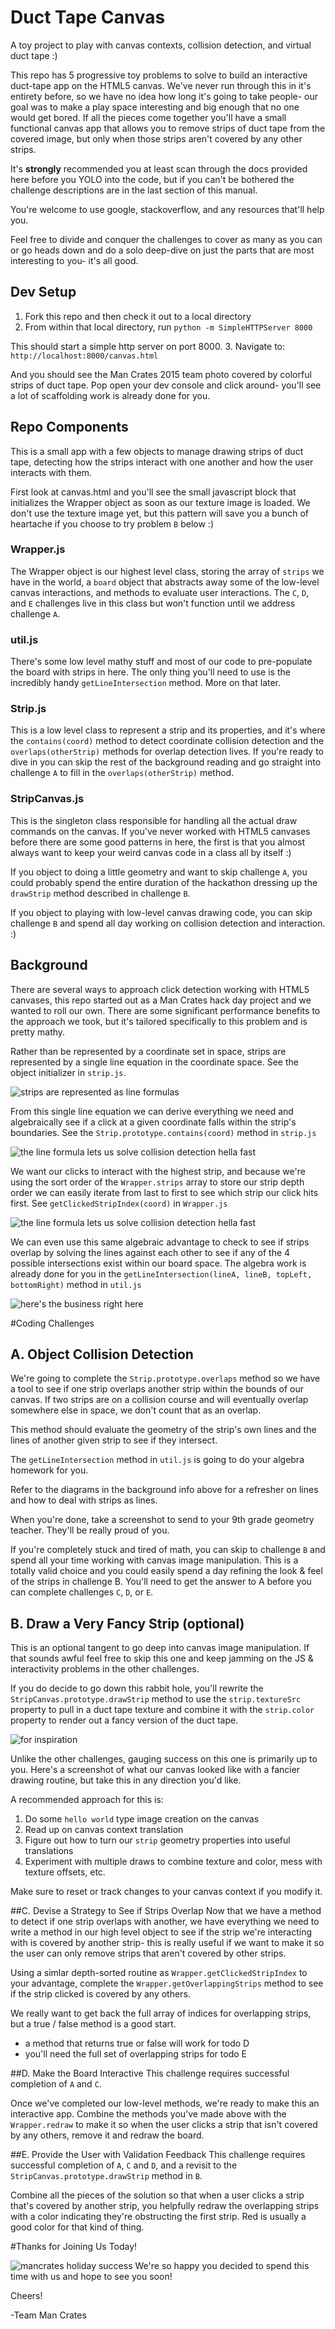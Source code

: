 # Duct Tape Canvas
A toy project to play with canvas contexts, collision detection, and virtual duct tape :)

This repo has 5 progressive toy problems to solve to build an interactive duct-tape
app on the HTML5 canvas. We've never run through this in it's entirety before, so we have
no idea how long it's going to take people- our goal was to make a play space interesting
and big enough that no one would get bored. If all the pieces come together you'll have
a small functional canvas app that allows you to remove strips of duct tape from the
covered image, but only when those strips aren't covered by any other strips.

It's **strongly** recommended you at least scan through the docs
provided here before you YOLO into the code, but if you can't be bothered the challenge
descriptions are in the last section of this manual.

You're welcome to use google, stackoverflow, and any resources that'll help you.

Feel free to divide and conquer the challenges to cover as many as you can or go
heads down and do a solo deep-dive on just the parts that are most interesting to you- it's
all good.

## Dev Setup
1. Fork this repo and then check it out to a local directory
2. From within that local directory, run
`python -m SimpleHTTPServer 8000`

This should start a simple http server on port 8000.
3. Navigate to:
`http://localhost:8000/canvas.html`

And you should see the Man Crates 2015 team photo covered by colorful strips of duct
tape. Pop open your dev console and click around- you'll see a lot of scaffolding work
is already done for you.

## Repo Components
This is a small app with a few objects to manage drawing strips of duct tape, detecting
how the strips interact with one another and how the user interacts with them.

First look at canvas.html and you'll see the small javascript block that initializes the
Wrapper object as soon as our texture image is loaded. We don't use the texture image yet,
but this pattern will save you a bunch of heartache if you choose to try problem `B` below :)

### Wrapper.js
The Wrapper object is our highest level class, storing the array of `strips` we have in
the world, a `board` object that abstracts away some of the low-level canvas interactions,
and methods to evaluate user interactions. The `C`, `D`, and `E` challenges live in this
class but won't function until we address challenge `A`.

### util.js
There's some low level mathy stuff and most of our code to pre-populate the board with
strips in here. The only thing you'll need to use is the incredibly handy
`getLineIntersection` method. More on that later.

### Strip.js
This is a low level class to represent a strip and its properties, and it's where the
`contains(coord)` method to detect coordinate collision detection and the
`overlaps(otherStrip)` methods for overlap detection lives. If you're ready to dive in
 you can skip the rest of the background reading and go straight into challenge `A` to
 fill in the `overlaps(otherStrip)` method.

### StripCanvas.js
This is the singleton class responsible for handling all the actual draw commands on the
canvas. If you've never worked with HTML5 canvases before there are some good patterns
in here, the first is that you almost always want to keep your weird canvas code in a
class all by itself :)

If you object to doing a little geometry and want to skip challenge `A`, you could
probably spend the entire duration of the hackathon dressing up the `drawStrip` method
described in challenge `B`.

If you object to playing with low-level canvas drawing code, you can skip challenge `B`
and spend all day working on collision detection and interaction. :)

## Background
There are several ways to approach click detection working with HTML5 canvases, this
repo started out as a Man Crates hack day project and we wanted to roll our own. There
are some significant performance benefits to the approach we took, but it's tailored
specifically to this problem and is pretty mathy.

Rather than be represented by a coordinate set in space, strips are represented by
a single line equation in the coordinate space. See the object initializer in
`strip.js`.

![strips are represented as line formulas](https://github.com/mancrates/canvas_project/blob/master/project/strip_line_formula.jpg)

From this single line equation we can derive everything we need and algebraically
see if a click at a given coordinate falls within the strip's boundaries. See the
`Strip.prototype.contains(coord)` method in `strip.js`

![the line formula lets us solve collision detection hella fast](https://github.com/mancrates/canvas_project/blob/master/project/strip_collision_detection.jpg)

We want our clicks to interact with the highest strip, and because we're using the sort
order of the `Wrapper.strips` array to store our strip depth order we can easily iterate
from last to first to see which strip our click hits first. See `getClickedStripIndex(coord)`
in `Wrapper.js`

![the line formula lets us solve collision detection hella fast](https://github.com/mancrates/canvas_project/blob/master/project/strip_sorted_depth_collision.jpg)

We can even use this same algebraic advantage to check to see if strips overlap by
solving the lines against each other to see if any of the 4 possible intersections
exist within our board space. The algebra work is already done for you in the
`getLineIntersection(lineA, lineB, topLeft, bottomRight)` method in `util.js`

![here's the business right here](https://github.com/mancrates/canvas_project/blob/master/project/multi_strip_collisions.jpg)

#Coding Challenges

## A. Object Collision Detection
We're going to complete the `Strip.prototype.overlaps` method so we have a tool to see
if one strip overlaps another strip within the bounds of our canvas. If two strips are on
a collision course and will eventually overlap somewhere else in space, we don't count
that as an overlap.

This method should evaluate the geometry of the strip's own lines and the lines of
another given strip to see if they intersect.

The `getLineIntersection` method in `util.js` is going to do your algebra homework for you.

Refer to the diagrams in the background info above for a refresher on lines and how to
deal with strips as lines.

When you're done, take a screenshot to send to your 9th grade geometry teacher. They'll
be really proud of you.

If you're completely stuck and tired of math, you can skip to challenge `B` and spend all
your time working with canvas image manipulation. This is a totally valid choice and
you could easily spend a day refining the look & feel of the strips in challenge B. You'll
need to get the answer to A before you can complete challenges `C`, `D`, or `E`.

## B. Draw a Very Fancy Strip (optional)
This is an optional tangent to go deep into canvas image manipulation. If that sounds
awful feel free to skip this one and keep jamming on the JS & interactivity problems in
the other challenges.

If you do decide to go down this rabbit hole, you'll rewrite the
`StripCanvas.prototype.drawStrip` method to use the `strip.textureSrc` property to pull
in a duct tape texture and combine it with the `strip.color` property to render out a
fancy version of the duct tape.

![for inspiration](https://github.com/mancrates/canvas_project/blob/master/project/ddt_texture_inspiration.jpg?raw=true)

Unlike the other challenges, gauging success on this one is primarily up to you. Here's
a screenshot of what our canvas looked like with a fancier drawing routine, but take this
in any direction you'd like.

A recommended approach for this is:
 1. Do some `hello world` type image creation on the canvas
 2. Read up on canvas context translation
 3. Figure out how to turn our `strip` geometry properties into useful translations
 4. Experiment with multiple draws to combine texture and color, mess with texture offsets, etc.

Make sure to reset or track changes to your canvas context if you modify it.

##C. Devise a Strategy to See if Strips Overlap
Now that we have a method to detect if one strip overlaps with another, we have everything
we need to write a method in our high level object to see if the strip we're interacting
with is covered by another strip- this is really useful if we want to make it so the user
can only remove strips that aren't covered by other strips.

Using a simlar depth-sorted routine as `Wrapper.getClickedStripIndex` to your advantage,
complete the `Wrapper.getOverlappingStrips` method to see if the strip clicked is covered
by any others.

We really want to get back the full array of indices for overlapping strips, but a
true / false method is a good start.
- a method that returns true or false will work for todo D
- you'll need the full set of overlapping strips for todo E

##D. Make the Board Interactive
This challenge requires successful completion of `A` and `C`.

Once we've completed our low-level methods, we're ready to make this an interactive app.
Combine the methods you've made above with the `Wrapper.redraw` to make it so when the
user clicks a strip that isn't covered by any others, remove it and redraw the board.

##E. Provide the User with Validation Feedback
This challenge requires successful completion of `A`, `C` and `D`, and a revisit to the
`StripCanvas.prototype.drawStrip` method in `B`.

Combine all the pieces of the solution so that when a user clicks a strip that's covered
by another strip, you helpfully redraw the overlapping strips with a color indicating
they're obstructing the first strip. Red is usually a good color for that kind of thing.


#Thanks for Joining Us Today!

![mancrates holiday success](https://github.com/mancrates/canvas_project/blob/master/project/join_us.jpg?raw=true)
We're so happy you decided to spend this time with us and hope to see you soon!

Cheers!

-Team Man Crates